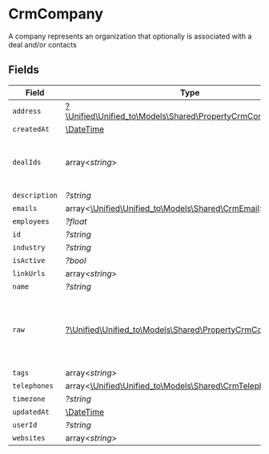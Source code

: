# CrmCompany

A company represents an organization that optionally is associated with a deal and/or contacts


## Fields

| Field                                                                                                            | Type                                                                                                             | Required                                                                                                         | Description                                                                                                      |
| ---------------------------------------------------------------------------------------------------------------- | ---------------------------------------------------------------------------------------------------------------- | ---------------------------------------------------------------------------------------------------------------- | ---------------------------------------------------------------------------------------------------------------- |
| `address`                                                                                                        | [?\Unified\Unified_to\Models\Shared\PropertyCrmCompanyAddress](../../Models/Shared/PropertyCrmCompanyAddress.md) | :heavy_minus_sign:                                                                                               | N/A                                                                                                              |
| `createdAt`                                                                                                      | [\DateTime](https://www.php.net/manual/en/class.datetime.php)                                                    | :heavy_minus_sign:                                                                                               | N/A                                                                                                              |
| `dealIds`                                                                                                        | array<*string*>                                                                                                  | :heavy_minus_sign:                                                                                               | An array of deal IDs associated with this contact                                                                |
| `description`                                                                                                    | *?string*                                                                                                        | :heavy_minus_sign:                                                                                               | N/A                                                                                                              |
| `emails`                                                                                                         | array<[\Unified\Unified_to\Models\Shared\CrmEmail](../../Models/Shared/CrmEmail.md)>                             | :heavy_minus_sign:                                                                                               | N/A                                                                                                              |
| `employees`                                                                                                      | *?float*                                                                                                         | :heavy_minus_sign:                                                                                               | N/A                                                                                                              |
| `id`                                                                                                             | *?string*                                                                                                        | :heavy_minus_sign:                                                                                               | N/A                                                                                                              |
| `industry`                                                                                                       | *?string*                                                                                                        | :heavy_minus_sign:                                                                                               | N/A                                                                                                              |
| `isActive`                                                                                                       | *?bool*                                                                                                          | :heavy_minus_sign:                                                                                               | N/A                                                                                                              |
| `linkUrls`                                                                                                       | array<*string*>                                                                                                  | :heavy_minus_sign:                                                                                               | N/A                                                                                                              |
| `name`                                                                                                           | *?string*                                                                                                        | :heavy_minus_sign:                                                                                               | N/A                                                                                                              |
| `raw`                                                                                                            | [?\Unified\Unified_to\Models\Shared\PropertyCrmCompanyRaw](../../Models/Shared/PropertyCrmCompanyRaw.md)         | :heavy_minus_sign:                                                                                               | The raw data returned by the integration for this company                                                        |
| `tags`                                                                                                           | array<*string*>                                                                                                  | :heavy_minus_sign:                                                                                               | N/A                                                                                                              |
| `telephones`                                                                                                     | array<[\Unified\Unified_to\Models\Shared\CrmTelephone](../../Models/Shared/CrmTelephone.md)>                     | :heavy_minus_sign:                                                                                               | N/A                                                                                                              |
| `timezone`                                                                                                       | *?string*                                                                                                        | :heavy_minus_sign:                                                                                               | N/A                                                                                                              |
| `updatedAt`                                                                                                      | [\DateTime](https://www.php.net/manual/en/class.datetime.php)                                                    | :heavy_minus_sign:                                                                                               | N/A                                                                                                              |
| `userId`                                                                                                         | *?string*                                                                                                        | :heavy_minus_sign:                                                                                               | N/A                                                                                                              |
| `websites`                                                                                                       | array<*string*>                                                                                                  | :heavy_minus_sign:                                                                                               | N/A                                                                                                              |